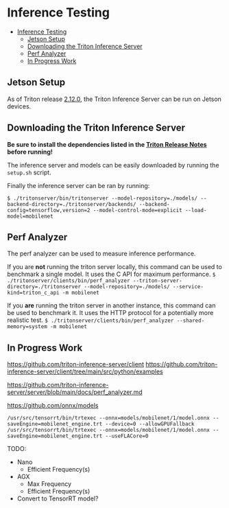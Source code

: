 # Inference Testing

- [Inference Testing](#inference-testing)
  - [Jetson Setup](#jetson-setup)
  - [Downloading the Triton Inference Server](#downloading-the-triton-inference-server)
  - [Perf Analyzer](#perf-analyzer)
  - [In Progress Work](#in-progress-work)

## Jetson Setup

As of Triton release [2.12.0](https://github.com/triton-inference-server/server/releases/tag/v2.12.0), the Triton Inference Server can be run on Jetson devices.


## Downloading the Triton Inference Server

**Be sure to install the dependencies listed in the [Triton Release Notes](https://github.com/triton-inference-server/server/releases/tag/v2.12.0) before running!**

The inference server and models can be easily downloaded by running the `setup.sh` script.

Finally the inference server can be ran by running:

`$ ./tritonserver/bin/tritonserver --model-repository=./models/ --backend-directory=./tritonserver/backends/ --backend-config=tensorflow,version=2 --model-control-mode=explicit --load-model=mobilenet`

## Perf Analyzer

The perf analyzer can be used to measure inference performance.

If you are **not** running the triton server locally, this command can be used to benchmark a single model. It uses the C API for maximum performance.
`$ ./tritonserver/clients/bin/perf_analyzer --triton-server-directory=./tritonserver --model-repository=./models/ --service-kind=triton_c_api -m mobilenet`

If you **are** running the triton server in another instance, this command can be used to benchmark it. It uses the HTTP protocol for a potentially more realistic test.
`$ ./tritonserver/clients/bin/perf_analyzer --shared-memory=system -m mobilenet`



## In Progress Work

https://github.com/triton-inference-server/client
https://github.com/triton-inference-server/client/tree/main/src/python/examples

https://github.com/triton-inference-server/server/blob/main/docs/perf_analyzer.md

https://github.com/onnx/models

`/usr/src/tensorrt/bin/trtexec --onnx=models/mobilenet/1/model.onnx --saveEngine=mobilenet_engine.trt --device=0 --allowGPUFallback`
`/usr/src/tensorrt/bin/trtexec --onnx=models/mobilenet/1/model.onnx --saveEngine=mobilenet_engine.trt --useFLACore=0`

TODO:
- Nano
  - Efficient Frequency(s)
- AGX
  - Max Frequency
  - Efficient Frequency(s)
- Convert to TensorRT model?